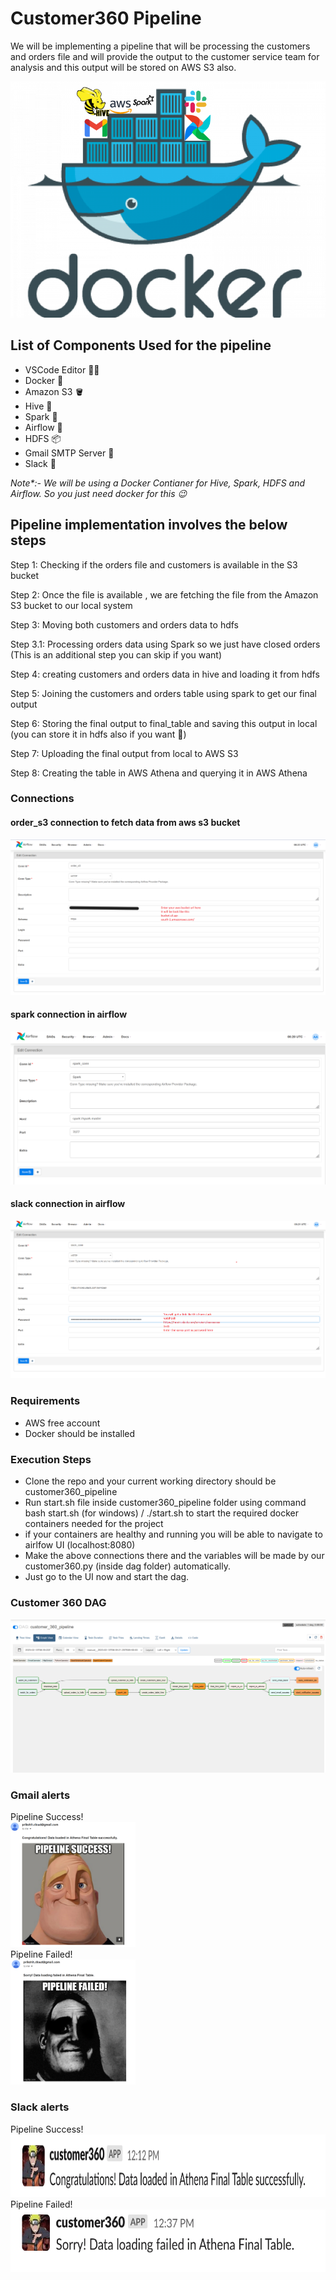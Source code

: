 # Customer360 Pipeline

We will be implementing a pipeline that will be processing the customers and orders file and will provide the output to the customer service team for analysis and this output will be stored on AWS S3 also. 

<img src = "/images/template.png"></img>

## List of Components Used for the pipeline

- VSCode Editor 🧑‍💻
- Docker 🐳
- Amazon S3 🪣
- Hive 🐘
- Spark 🌟
- Airflow 💨
- HDFS 📦
- Gmail SMTP Server 📧
- Slack 🔔

<i>Note*:- We will be using a Docker Contianer for Hive, Spark, HDFS and Airflow. So you just need docker for this 😉</i> 


## Pipeline implementation involves the below steps

Step 1: Checking if the orders file and customers is available in the S3 bucket

Step 2: Once the file is available , we are fetching the file from the Amazon S3 bucket to our local system

Step 3: Moving both customers and orders data to hdfs

Step 3.1: Processing orders data using Spark so we just have closed orders (This is an additional step you can skip if you want)

Step 4: creating customers and orders data in hive and loading it from hdfs

Step 5: Joining the customers and orders table using spark to get our final output

Step 6: Storing the final output to final_table and saving this output in local (you can store it in hdfs also if you want 🤗)

Step 7: Uploading the final output from local to AWS S3

Step 8: Creating the table in AWS Athena and querying it in AWS Athena

### Connections

#### order_s3 connection to fetch data from aws s3 bucket

<img src = "/images/aws_conn.png"></img>

#### spark connection in airflow

<img src = "/images/spark_conn.png"></img>

#### slack connection in airflow

<img src = "/images/slack_conn.png"></img>

### Requirements
- AWS free account
- Docker should be installed

### Execution Steps

- Clone the repo and your current working directory should be customer360_pipeline
- Run start.sh file inside customer360_pipeline folder using command bash start.sh (for windows) / ./start.sh  to start the required docker containers needed for the project 
- if your containers are healthy and running you will be able to navigate to airlfow UI (localhost:8080)
- Make the above connections there and the variables will be made by our customer360.py (inside dag folder) automatically.
- Just go to the UI now and start the dag.

### Customer 360 DAG
<img src = "/images/airflow_dag.png"></img>

### Gmail alerts
Pipeline Success!<br>
<img src = "/images/pipeline_success_email.png" height="200" width="200"></img>
<br>
Pipeline Failed!<br>
<img src = "/images/pipeline_failed_email.png" height="200" width="200"></img>
<br>
### Slack alerts
Pipeline Success!<br>
<img src = "/images/slack_success.png" height="100" width="1000"></img>
<br>
Pipeline Failed!<br>
<img src = "/images/slack_fail.png" height="100" width="1000"></img>
<br>

